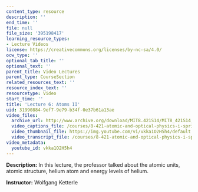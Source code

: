 ```yaml
---
content_type: resource
description: ''
end_time: ''
file: null
file_size: '395198417'
learning_resource_types:
- Lecture Videos
license: https://creativecommons.org/licenses/by-nc-sa/4.0/
ocw_type: ''
optional_tab_title: ''
optional_text: ''
parent_title: Video Lectures
parent_type: CourseSection
related_resources_text: ''
resource_index_text: ''
resourcetype: Video
start_time: ''
title: 'Lecture 6: Atoms II'
uid: 31990884-9ef7-9e79-b34f-0e37b61a13ae
video_files:
  archive_url: http://www.archive.org/download/MIT8.421S14/MIT8_421S14_lec06_300k.mp4
  video_captions_file: /courses/8-421-atomic-and-optical-physics-i-spring-2014/bb8afabc155d525d84d887703b150e97_vkka1O2H5h4.vtt
  video_thumbnail_file: https://img.youtube.com/vi/vkka1O2H5h4/default.jpg
  video_transcript_file: /courses/8-421-atomic-and-optical-physics-i-spring-2014/a9e0f8d099d71ff43c746a3634ed80d8_vkka1O2H5h4.pdf
video_metadata:
  youtube_id: vkka1O2H5h4
---
```


**Description:** In this lecture, the professor talked about the atomic units, atomic structure, helium atom and energy levels of helium.

**Instructor:** Wolfgang Ketterle

